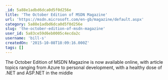 ```yaml
---
_id: 5a88e1adbd6dca0d5f0d256e
title: 'The October Edition of MSDN Magazine'
url: 'https://msdn.microsoft.com/en-gb/magazine/default.aspx'
category: 5a88e1adbd6dca0d5f0d256e
slug: 'the-october-edition-of-msdn-magazine'
user_id: 5a83ce59d6eb0005c4ecda2c
username: 'bill-s'
createdOn: '2015-10-08T18:09:16.000Z'
tags: []
---
```


The October Edition of MSDN Magazine is now available online, with article topics ranging from Azure to personal development, with a healthy dose of .NET and ASP.NET in the middle

